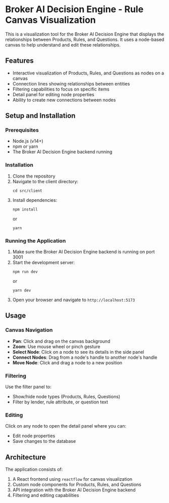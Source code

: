 # Broker AI Decision Engine - Rule Canvas Visualization

This is a visualization tool for the Broker AI Decision Engine that displays the relationships between Products, Rules, and Questions. It uses a node-based canvas to help understand and edit these relationships.

## Features

- Interactive visualization of Products, Rules, and Questions as nodes on a canvas
- Connection lines showing relationships between entities
- Filtering capabilities to focus on specific items
- Detail panel for editing node properties
- Ability to create new connections between nodes

## Setup and Installation

### Prerequisites

- Node.js (v14+)
- npm or yarn
- The Broker AI Decision Engine backend running

### Installation

1. Clone the repository
2. Navigate to the client directory:
   ```
   cd src/client
   ```
3. Install dependencies:
   ```
   npm install
   ```
   or
   ```
   yarn
   ```

### Running the Application

1. Make sure the Broker AI Decision Engine backend is running on port 3001
2. Start the development server:
   ```
   npm run dev
   ```
   or
   ```
   yarn dev
   ```
3. Open your browser and navigate to `http://localhost:5173`

## Usage

### Canvas Navigation

- **Pan**: Click and drag on the canvas background
- **Zoom**: Use mouse wheel or pinch gesture
- **Select Node**: Click on a node to see its details in the side panel
- **Connect Nodes**: Drag from a node's handle to another node's handle
- **Move Node**: Click and drag a node to a new position

### Filtering

Use the filter panel to:
- Show/hide node types (Products, Rules, Questions)
- Filter by lender, rule attribute, or question text

### Editing

Click on any node to open the detail panel where you can:
- Edit node properties
- Save changes to the database

## Architecture

The application consists of:

1. A React frontend using `reactflow` for canvas visualization
2. Custom node components for Products, Rules, and Questions
3. API integration with the Broker AI Decision Engine backend
4. Filtering and editing capabilities 